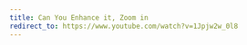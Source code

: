 ```yaml
---
title: Can You Enhance it, Zoom in
redirect_to: https://www.youtube.com/watch?v=1Jpjw2w_0l8
---
```

